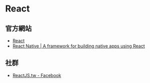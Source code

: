 # React

## 官方網站
* [React](http://facebook.github.io/react/)
* [React Native | A framework for building native apps using React](http://facebook.github.io/react-native/)


## 社群
* [ReactJS.tw - Facebook](https://www.facebook.com/groups/reactjs.tw/)